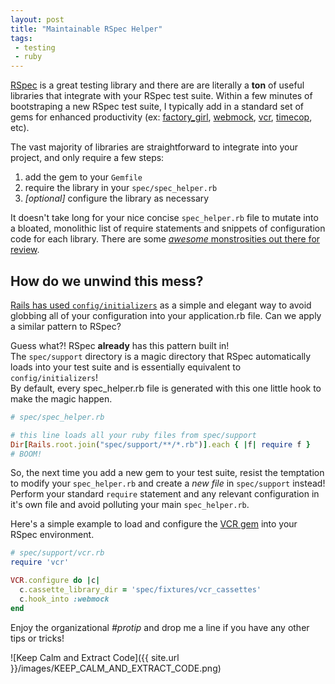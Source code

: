 ```yaml
---
layout: post
title: "Maintainable RSpec Helper"
tags:
 - testing
 - ruby
---
```


[RSpec](http://rspec.info/) is a great testing library and there are are literally
a **ton** of useful libraries that integrate with your RSpec test suite.
Within a few minutes of bootstraping a new RSpec test suite, I typically add
in a standard set of gems for enhanced productivity
(ex: [factory_girl](https://github.com/thoughtbot/factory_girl),
[webmock](https://github.com/bblimke/webmock), [vcr](https://github.com/vcr/vcr),
[timecop](https://github.com/travisjeffery/timecop), etc).

The vast majority of libraries are straightforward to integrate into your project,
and only require a few steps:
1.  add the gem to your `Gemfile`
2.  require the library in your `spec/spec_helper.rb`
3.  *[optional]* configure the library as necessary

It doesn't take long for your nice concise `spec_helper.rb` file to mutate into a
bloated, monolithic list of require statements and snippets of configuration code
for each library.  There are some [*awesome* monstrosities out there for review](https://github.com/badeball/formtastic-pure/blob/32c4c254b183bdf5d0b1b28d5861e6e104694949/spec/spec_helper.rb).

## How do we unwind this mess?

[Rails has used `config/initializers`](http://guides.rubyonrails.org/configuring.html)
as a simple and elegant way to avoid globbing all of your configuration
into your application.rb file.  Can we apply a similar pattern to RSpec?

Guess what?! RSpec **already** has this pattern built in!  
The `spec/support` directory is a magic directory that RSpec automatically
loads into your test suite and is essentially equivalent to `config/initializers`!  
By default, every spec_helper.rb file is generated with this one little hook
to make the magic happen.

```ruby
# spec/spec_helper.rb

# this line loads all your ruby files from spec/support
Dir[Rails.root.join("spec/support/**/*.rb")].each { |f| require f }
# BOOM!
```

So, the next time you add a new gem to your test suite, resist the temptation
to modify your `spec_helper.rb` and create a *new file* in `spec/support` instead!
Perform your standard `require` statement and any relevant configuration in it's
own file and avoid polluting your main `spec_helper.rb`.

Here's a simple example to load and configure the [VCR gem](https://github.com/vcr/vcr)
into your RSpec environment.

```ruby
# spec/support/vcr.rb
require 'vcr'

VCR.configure do |c|
  c.cassette_library_dir = 'spec/fixtures/vcr_cassettes'
  c.hook_into :webmock
end
```
Enjoy the organizational *#protip* and drop me a line if you have any other
tips or tricks!
<p class="text-center">
![Keep Calm and Extract Code]({{ site.url }}/images/KEEP_CALM_AND_EXTRACT_CODE.png)
</p>

